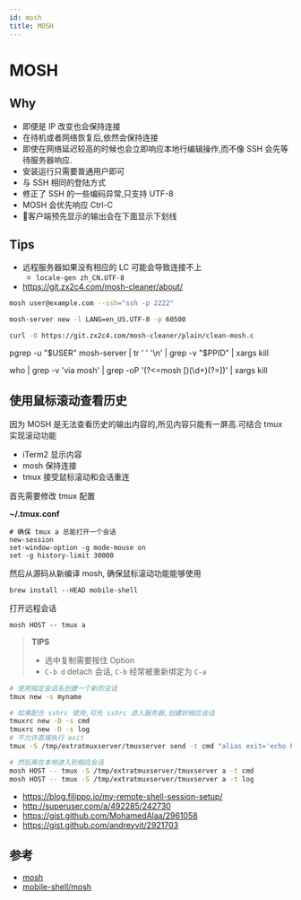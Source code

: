 ```yaml
---
id: mosh
title: MOSH
---
```


# MOSH

## Why
* 即便是 IP 改变也会保持连接
* 在待机或者网络恢复后,依然会保持连接
* 即使在网络延迟较高的时候也会立即响应本地行编辑操作,而不像 SSH 会先等待服务器响应.
* 安装运行只需要普通用户即可
* 与 SSH 相同的登陆方式
* 修正了 SSH 的一些编码异常,只支持 UTF-8
* MOSH 会优先响应 Ctrl-C
* 客户端预先显示的输出会在下面显示下划线

## Tips
* 远程服务器如果没有相应的 LC 可能会导致连接不上
  * `locale-gen zh_CN.UTF-8`
* https://git.zx2c4.com/mosh-cleaner/about/

```bash
mosh user@example.com --ssh="ssh -p 2222"

mosh-server new -l LANG=en_US.UTF-8 -p 60500
```

```bash
curl -O https://git.zx2c4.com/mosh-cleaner/plain/clean-mosh.c
```

pgrep -u "$USER" mosh-server | tr ' ' '\n' | grep -v "$PPID" | xargs kill

who | grep -v 'via mosh' | grep -oP '(?<=mosh \[)(\d+)(?=\])' | xargs kill

## 使用鼠标滚动查看历史

因为 MOSH 是无法查看历史的输出内容的,所见内容只能有一屏高.可结合 tmux 实现滚动功能

* iTerm2 显示内容
* mosh 保持连接
* tmux 接受鼠标滚动和会话重连


首先需要修改 tmux 配置

__~/.tmux.conf__

```
# 确保 tmux a 总能打开一个会话
new-session
set-window-option -g mode-mouse on
set -g history-limit 30000
```

然后从源码从新编译 mosh, 确保鼠标滚动功能能够使用

```
brew install --HEAD mobile-shell
```

打开远程会话

```
mosh HOST -- tmux a  
```

> __TIPS__
>
> * 选中复制需要按住 Option
> * `C-b d` detach 会话, `C-b` 经常被重新绑定为 `C-a`

```bash
# 使用指定会话名创建一个新的会话
tmux new -s myname

# 如果配合 sshrc 使用,可先 sshrc 进入服务器,创建好相应会话
tmuxrc new -D -s cmd
tmuxrc new -D -s log
# 不允许直接执行 exit
tmux -S /tmp/extratmuxserver/tmuxserver send -t cmd "alias exit='echo Please do not exit,use [CTRL-A+D] to detach from this session, if you really want to exit, use [command exit] instead'" ENTER

# 然后再在本地进入到相应会话
mosh HOST -- tmux -S /tmp/extratmuxserver/tmuxserver a -t cmd
mosh HOST -- tmux -S /tmp/extratmuxserver/tmuxserver a -t log
```


* https://blog.filippo.io/my-remote-shell-session-setup/
* http://superuser.com/a/492285/242730
* https://gist.github.com/MohamedAlaa/2961058
* https://gist.github.com/andreyvit/2921703

## 参考
* [mosh](https://mosh.mit.edu/)
* [mobile-shell/mosh](https://github.com/mobile-shell/mosh)
